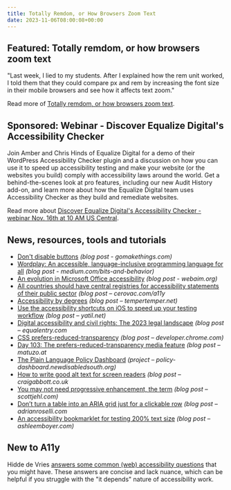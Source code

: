 ```yaml
---
title: Totally Remdom, or How Browsers Zoom Text
date: 2023-11-06T08:00:08+00:00
---
```


## Featured: Totally remdom, or how browsers zoom text

"Last week, I lied to my students. After I explained how the rem unit worked, I told them that they could compare px and rem by increasing the font size in their mobile browsers and see how it affects text zoom."

Read more of [Totally remdom, or how browsers zoom text](https://www.matuzo.at/blog/2023/how-browsers-zoom-text).

## Sponsored: Webinar - Discover Equalize Digital's Accessibility Checker

Join Amber and Chris Hinds of Equalize Digital for a demo of their WordPress Accessibility Checker plugin and a discussion on how you can use it to speed up accessibility testing and make your website (or the websites you build) comply with accessibility laws around the world. Get a behind-the-scenes look at pro features, including our new Audit History add-on, and learn more about how the Equalize Digital team uses Accessibility Checker as they build and remediate websites.

Read more about [Discover Equalize Digital's Accessibility Checker - webinar Nov. 16th at 10 AM US Central](https://us02web.zoom.us/webinar/register/5516991112975/WN_zE4dqv3wQ-KxsGGQmbCSew#/registration/?utm_source=a11yweekly&utm_medium=sponsored).

## News, resources, tools and tutorials

- [Don't disable buttons](https://gomakethings.com/dont-disable-buttons/) *(blog post - gomakethings.com)*
- [Wordplay: An accessible, language-inclusive programming language for all](https://medium.com/bits-and-behavior/wordplay-accessible-language-inclusive-interactive-typography-e4b9027eaf10) *(blog post - medium.com/bits-and-behavior)*
- [An evolution in Microsoft Office accessibility](https://webaim.org/blog/an-evolution-in-microsoft-office-accessibility/) *(blog post - webaim.org)*
- [All countries should have central registries for accessibility statements of their public sector](https://cerovac.com/a11y/2023/10/all-countries-should-have-central-registries-for-accessibility-statements-of-their-public-sector/) *(blog post – cerovac.com/a11y*
- [Accessibility by degrees](https://www.tempertemper.net/blog/accessibility-by-degrees) *(blog post – tempertemper.net)*
- [Use the accessibility shortcuts on iOS to speed up your testing workflow](https://yatil.net/blog/ios-a11y-shortcuts) *(blog post – yatil.net)*
- [Digital accessibility and civil rights: The 2023 legal landscape](https://equalentry.com/digital-accessibility-legal-landscape/) *(blog post – equalentry.com*
- [CSS prefers-reduced-transparency](https://developer.chrome.com/blog/css-prefers-reduced-transparency/) *(blog post – developer.chrome.com)*
- [Day 103: The prefers-reduced-transparency media feature](https://www.matuzo.at/blog/2023/100daysof-day103) *(blog post – matuzo.at*
- [The Plain Language Policy Dashboard](https://policy-dashboard.newdisabledsouth.org) *(project – policy-dashboard.newdisabledsouth.org)*
- [How to write good alt text for screen readers](https://www.craigabbott.co.uk/blog/how-to-write-good-alt-text-for-screen-readers/) *(blog post – craigabbott.co.uk*
- [You may not need progressive enhancement, the term](https://scottjehl.com/posts/pe/) *(blog post – scottjehl.com)*
- [Don’t turn a table into an ARIA grid just for a clickable row](https://adrianroselli.com/2023/11/dont-turn-a-table-into-an-aria-grid-just-for-a-clickable-row.html) *(blog post – adrianroselli.com*
- [An accessibility bookmarklet for testing 200% text size](https://ashleemboyer.com/blog/an-accessibility-bookmarklet-for-testing-200-percent-text-size) *(blog post – ashleemboyer.com)*

## New to A11y

Hidde de Vries [answers some common (web) accessibility questions](https://hidde.blog/a11y-faq/) that you might have. These answers are concise and lack nuance, which can be helpful if you struggle with the "it depends" nature of accessibility work.
